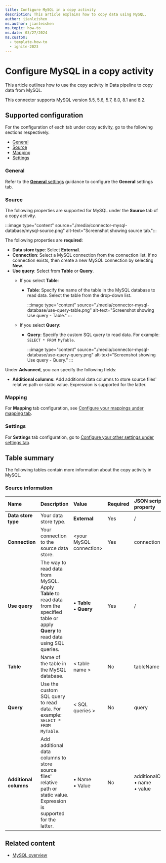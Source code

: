 ```yaml
---
title: Configure MySQL in a copy activity
description: This article explains how to copy data using MySQL.
author: jianleishen
ms.author: jianleishen
ms.topic: how-to
ms.date: 03/27/2024
ms.custom:
  - template-how-to
  - ignite-2023
---
```


# Configure MySQL in a copy activity

This article outlines how to use the copy activity in Data pipeline to copy data from MySQL.

This connector supports MySQL version 5.5, 5.6, 5.7, 8.0, 8.1 and 8.2.

## Supported configuration

For the configuration of each tab under copy activity, go to the following sections respectively.

- [General](#general)  
- [Source](#source)
- [Mapping](#mapping)
- [Settings](#settings)

### General

Refer to the [**General** settings](activity-overview.md#general-settings) guidance to configure the **General** settings tab.

### Source

The following properties are supported for MySQL under the **Source** tab of a copy activity.

:::image type="content" source="./media/connector-mysql-database/mysql-source.png" alt-text="Screenshot showing source tab.":::

The following properties are **required**:

- **Data store type**: Select **External**.
- **Connection**:  Select a MySQL connection from the connection list. If no connection exists, then create a new MySQL connection by selecting **New**.
- **Use query**: Select from **Table** or **Query**.
    - If you select **Table**:
      - **Table**: Specify the name of the table in the MySQL database to read data. Select the table from the drop-down list.

        :::image type="content" source="./media/connector-mysql-database/use-query-table.png" alt-text="Screenshot showing Use query - Table." :::

    - If you select **Query**:
      - **Query**: Specify the custom SQL query to read data. For example: `SELECT * FROM MyTable`.

        :::image type="content" source="./media/connector-mysql-database/use-query-query.png" alt-text="Screenshot showing Use query - Query." :::

Under **Advanced**, you can specify the following fields:

- **Additional columns**: Add additional data columns to store source files' relative path or static value. Expression is supported for the latter.

### Mapping

For **Mapping** tab configuration, see [Configure your mappings under mapping tab](copy-data-activity.md#configure-your-mappings-under-mapping-tab). 

### Settings

For **Settings** tab configuration, go to [Configure your other settings under settings tab](copy-data-activity.md#configure-your-other-settings-under-settings-tab).

## Table summary

The following tables contain more information about the copy activity in MySQL.

### Source information

|Name |Description |Value|Required |JSON script property |
|:---|:---|:---|:---|:---|
|**Data store type**|Your data store type.| **External** |Yes|/|
|**Connection** |Your connection to the source data store.|\<your MySQL connection> |Yes|connection|
|**Use query** |The way to read data from MySQL. Apply **Table** to read data from the specified table or apply **Query** to read data using SQL queries.|• **Table** <br>• **Query** |Yes |/|
| **Table** | Name of the table in the MySQL database. | < table name > | No | tableName |
| **Query** | Use the custom SQL query to read data. For example: `SELECT * FROM MyTable`. | < SQL queries > | No | query |
| **Additional columns** | Add additional data columns to store source files' relative path or static value. Expression is supported for the latter. | • Name<br>• Value | No | additionalColumns:<br>• name<br>• value |

## Related content

- [MySQL overview](connector-mysql-database-overview.md)
